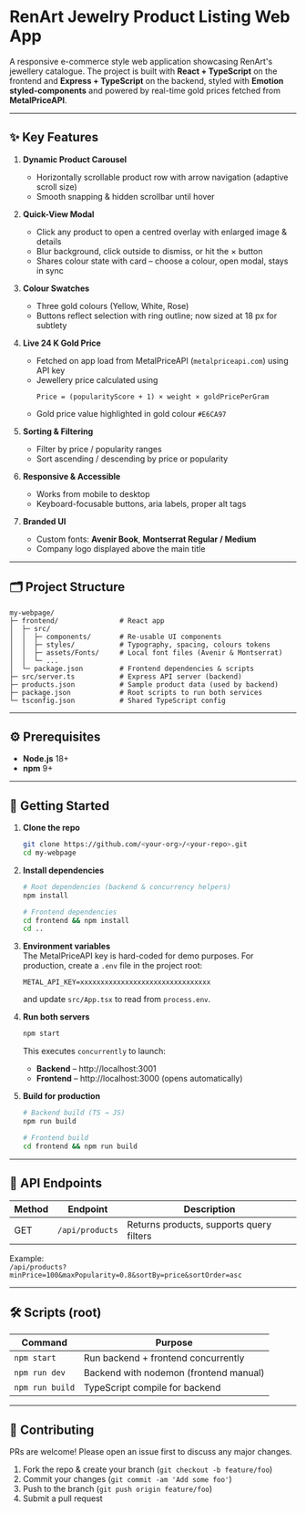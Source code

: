 # RenArt Jewelry Product Listing Web App

A responsive e-commerce style web application showcasing RenArt's jewellery catalogue. The project is built with **React + TypeScript** on the frontend and **Express + TypeScript** on the backend, styled with **Emotion styled-components** and powered by real-time gold prices fetched from **MetalPriceAPI**.

---

## ✨ Key Features

1. **Dynamic Product Carousel**
   * Horizontally scrollable product row with arrow navigation (adaptive scroll size)
   * Smooth snapping & hidden scrollbar until hover

2. **Quick-View Modal**
   * Click any product to open a centred overlay with enlarged image & details
   * Blur background, click outside to dismiss, or hit the × button
   * Shares colour state with card – choose a colour, open modal, stays in sync

3. **Colour Swatches**
   * Three gold colours (Yellow, White, Rose)
   * Buttons reflect selection with ring outline; now sized at 18 px for subtlety

4. **Live 24 K Gold Price**
   * Fetched on app load from MetalPriceAPI (`metalpriceapi.com`) using API key
   * Jewellery price calculated using
     ```text
     Price = (popularityScore + 1) × weight × goldPricePerGram
     ```
   * Gold price value highlighted in gold colour `#E6CA97`

5. **Sorting & Filtering**
   * Filter by price / popularity ranges
   * Sort ascending / descending by price or popularity

6. **Responsive & Accessible**
   * Works from mobile to desktop
   * Keyboard-focusable buttons, aria labels, proper alt tags

7. **Branded UI**
   * Custom fonts: **Avenir Book**, **Montserrat Regular / Medium**
   * Company logo displayed above the main title

---

## 🗂️ Project Structure

```
my-webpage/
├─ frontend/               # React app
│  ├─ src/
│  │  ├─ components/       # Re-usable UI components
│  │  ├─ styles/           # Typography, spacing, colours tokens
│  │  ├─ assets/Fonts/     # Local font files (Avenir & Montserrat)
│  │  └─ ...
│  └─ package.json         # Frontend dependencies & scripts
├─ src/server.ts           # Express API server (backend)
├─ products.json           # Sample product data (used by backend)
├─ package.json            # Root scripts to run both services
└─ tsconfig.json           # Shared TypeScript config
```

---

## ⚙️ Prerequisites

* **Node.js** 18+
* **npm** 9+

---

## 🚀 Getting Started

1. **Clone the repo**
   ```bash
   git clone https://github.com/<your-org>/<your-repo>.git
   cd my-webpage
   ```

2. **Install dependencies**
   ```bash
   # Root dependencies (backend & concurrency helpers)
   npm install

   # Frontend dependencies
   cd frontend && npm install
   cd ..
   ```

3. **Environment variables**  
   The MetalPriceAPI key is hard-coded for demo purposes. For production, create a `.env` file in the project root:
   ```env
   METAL_API_KEY=xxxxxxxxxxxxxxxxxxxxxxxxxxxxxxxx
   ```
   and update `src/App.tsx` to read from `process.env`.

4. **Run both servers**
   ```bash
   npm start
   ```
   This executes `concurrently` to launch:
   * **Backend** – http://localhost:3001
   * **Frontend** – http://localhost:3000 (opens automatically)

5. **Build for production**
   ```bash
   # Backend build (TS → JS)
   npm run build

   # Frontend build
   cd frontend && npm run build
   ```

---

## 📡 API Endpoints

| Method | Endpoint                 | Description                              |
| ------ | ------------------------ | ---------------------------------------- |
| GET    | `/api/products`          | Returns products, supports query filters |

Example:  
`/api/products?minPrice=100&maxPopularity=0.8&sortBy=price&sortOrder=asc`

---

## 🛠️ Scripts (root)

| Command           | Purpose                                  |
| ----------------- | ---------------------------------------- |
| `npm start`       | Run backend + frontend concurrently      |
| `npm run dev`     | Backend with nodemon (frontend manual)   |
| `npm run build`   | TypeScript compile for backend           |

---

## 🤝 Contributing

PRs are welcome! Please open an issue first to discuss any major changes.

1. Fork the repo & create your branch (`git checkout -b feature/foo`)
2. Commit your changes (`git commit -am 'Add some foo'`)
3. Push to the branch (`git push origin feature/foo`)
4. Submit a pull request

